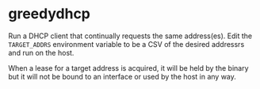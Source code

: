 # greedydhcp

Run a DHCP client that continually requests the same address(es).
Edit the `TARGET_ADDRS` environment variable to be a CSV of
the desired addressrs and run on the host.

When a lease for a target address is acquired, it will be held
by the binary but it will not be bound to an interface or used by
the host in any way.
